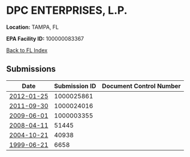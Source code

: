 # DPC ENTERPRISES, L.P.

**Location:** TAMPA, FL

**EPA Facility ID:** 100000083367

[Back to FL Index](../../index.md)

## Submissions

| Date | Submission ID | Document Control Number |
|------|--------------|-------------------------|
| [2012-01-25](submissions/1000025861.md) | 1000025861 |  |
| [2011-09-30](submissions/1000024016.md) | 1000024016 |  |
| [2009-06-01](submissions/1000003355.md) | 1000003355 |  |
| [2008-04-11](submissions/51445.md) | 51445 |  |
| [2004-10-21](submissions/40938.md) | 40938 |  |
| [1999-06-21](submissions/6658.md) | 6658 |  |
